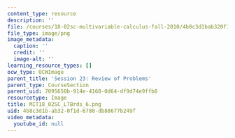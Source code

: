 ```yaml
---
content_type: resource
description: ''
file: /courses/18-02sc-multivariable-calculus-fall-2010/4b8c3d1bab320f1d6780db88677b249f_MIT18_02SC_L7Brds_6.png
file_type: image/png
image_metadata:
  caption: ''
  credit: ''
  image-alt: ''
learning_resource_types: []
ocw_type: OCWImage
parent_title: 'Session 23: Review of Problems'
parent_type: CourseSection
parent_uid: 7095650b-914e-4168-0d64-df9d74e9ffb8
resourcetype: Image
title: MIT18_02SC_L7Brds_6.png
uid: 4b8c3d1b-ab32-0f1d-6780-db88677b249f
video_metadata:
  youtube_id: null
---
```

